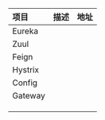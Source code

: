 | 项目 | 描述 | 地址 |
| :--- | :--- | :--- |
| Eureka |  |  |
| Zuul |  |  |
| Feign |  |  |
| Hystrix |  |  |
| Config |  |  |
| Gateway |  |  |
|  |  |  |
|  |  |  |
|  |  |  |



